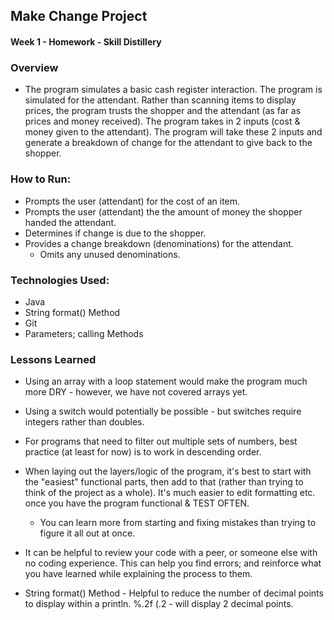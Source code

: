 ## Make Change Project

#### Week 1 - Homework - Skill Distillery

### Overview

* The program simulates a basic cash register interaction. The program is simulated for the attendant. Rather than scanning items to display prices, the program trusts the shopper and the attendant (as far as prices and money received). The program takes in 2 inputs (cost & money given to the attendant). The program will take these 2 inputs and generate a breakdown of change for the attendant to give back to the shopper.

### How to Run:

* Prompts the user (attendant) for the cost of an item.
* Prompts the user (attendant) the the amount of money the shopper handed the attendant. 
* Determines if change is due to the shopper.
* Provides a change breakdown (denominations) for the attendant. 
	* Omits any unused denominations.

### Technologies Used:

* Java
* String format() Method
* Git
* Parameters; calling Methods

### Lessons Learned

* Using an array with a loop statement would make the program much more DRY - however, we have not covered arrays yet.

* Using a switch would potentially be possible - but switches require integers rather than doubles.

* For programs that need to filter out multiple sets of numbers, best practice (at least for now) is to work in descending order.

* When laying out the layers/logic of the program, it's best to start with the "easiest" functional parts, then add to that (rather than trying to think of the project as a whole). It's much easier to edit formatting etc. once you have the program functional & TEST OFTEN.
	* You can learn more from starting and fixing mistakes than trying to figure it all out at once. 

* It can be helpful to review your code with a peer, or someone else with no coding experience. This can help you find errors; and reinforce what you have learned while explaining the process to them.  

* String format() Method - Helpful to reduce the number of decimal points to display within a println. %.2f (.2 - will display 2 decimal points.


